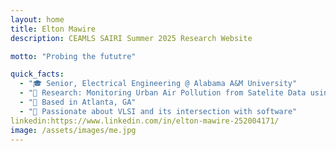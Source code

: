 ```yaml
---
layout: home
title: Elton Mawire
description: CEAMLS SAIRI Summer 2025 Research Website

motto: "Probing the fututre"

quick_facts:
  - "🎓 Senior, Electrical Engineering @ Alabama A&M University"
  - "🔬 Research: Monitoring Urban Air Pollution from Satelite Data using Machine Learning"
  - "📍 Based in Atlanta, GA"
  - "🚀 Passionate about VLSI and its intersection with software"
linkedin:https://www.linkedin.com/in/elton-mawire-252004171/
image: /assets/images/me.jpg
---
```

